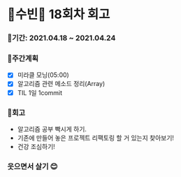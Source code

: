# 🌼수빈🌼 18회차 회고

### 🥕기간: 2021.04.18 ~ 2021.04.24

### 🍆주간계획

- [x] 미라클 모닝(05:00)
- [x] 알고리즘 관련 메소드 정리(Array)
- [x] TIL 1일 1commit

### 🥦회고

- 알고리즘 공부 빡시게 하기.
- 기존에 만들어 놓은 프로젝트 리팩토링 할 거 있는지 찾아보기!
- 건강 조심하기!

### 웃으면서 살기 😊
